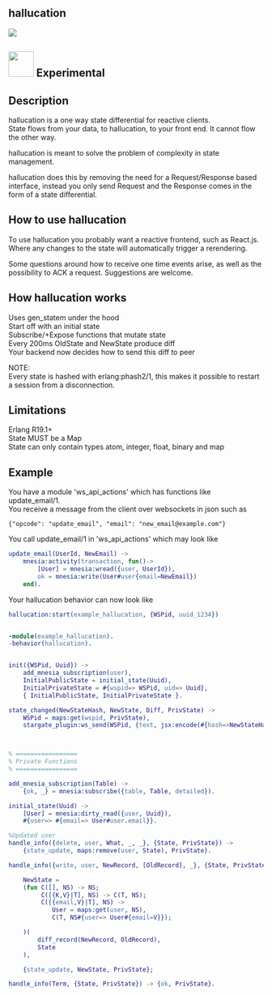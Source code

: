 ## hallucation
<img src="http://i.imgur.com/iTk2iiL.png" />

## <img src="http://i.imgur.com/cNoYlvo.png" width="50" height="50" /> Experimental

## Description

hallucation is a one way state differential for reactive clients.  
State flows from your data, to hallucation, to your front end. 
It cannot flow the other way.  
  
hallucation is meant to solve the problem of complexity in state management.  
  
hallucation does this by removing the need for a Request/Response based interface,
instead you only send Request and the Response comes in the form of a state differential.

## How to use hallucation

To use hallucation you probably want a reactive frontend, such as React.js.  Where
any changes to the state will automatically trigger a rerendering.  
  
Some questions around how to receive one time events arise, as well as the possibility to ACK a request.  Suggestions are welcome.

## How hallucation works

Uses gen_statem under the hood  
Start off with an initial state  
Subscribe/+Expose functions that mutate state  
Every 200ms OldState and NewState produce diff  
Your backend now decides how to send this diff to peer  

NOTE:  
Every state is hashed with erlang:phash2/1, this makes it possible to restart
a session from a disconnection.

## Limitations

Erlang R19.1+  
State MUST be a Map  
State can only contain types atom, integer, float, binary and map  

## Example

You have a module 'ws_api_actions' which has functions like update_email/1.  
You receive a message from the client over websockets in json such as  
```
{"opcode": "update_email", "email": "new_email@example.com"}
```

You call update_email/1 in 'ws_api_actions' which may look like  
```erlang
update_email(UserId, NewEmail) ->
    mnesia:activity(transaction, fun()-> 
        [User] = mnesia:wread({user, UserId}), 
        ok = mnesia:write(User#user{email=NewEmail}) 
    end).
```

Your hallucation behavior can now look like  


```erlang
hallucation:start(example_hallucation, {WSPid, uuid_1234})


-module(example_hallucation).
-behavior(hallucation).


init({WSPid, Uuid}) ->
    add_mnesia_subscription(user),
    InitialPublicState = initial_state(Uuid),
    InitialPrivateState = #{wspid=> WSPid, uid=> Uuid},
    { InitialPublicState, InitialPrivateState }.

state_changed(NewStateHash, NewState, Diff, PrivState) ->
    WSPid = maps:get(wspid, PrivState),
    stargate_plugin:ws_send(WSPid, {text, jsx:encode(#{hash=>NewStateHash, diff=>Diff})}).



% =================
% Private Functions
% =================

add_mnesia_subscription(Table) -> 
    {ok, _} = mnesia:subscribe({table, Table, detailed}).

initial_state(Uuid) ->
    [User] = mnesia:dirty_read({user, Uuid}),
    #{user=> #{email=> User#user.email}}.

%Updated user
handle_info({delete, user, What, _, _}, {State, PrivState}) ->
    {state_update, maps:remove(user, State), PrivState}.

handle_info({write, user, NewRecord, [OldRecord], _}, {State, PrivState}) ->

    NewState =
    (fun C([], NS) -> NS;
         C([{K,V}|T], NS) -> C(T, NS);
         C([{email,V}|T], NS) ->
            User = maps:get(user, NS),
            C(T, NS#{user=> User#{email=V}});

    )(
        diff_record(NewRecord, OldRecord), 
        State
    ),

    {state_update, NewState, PrivState};

handle_info(Term, {State, PrivState}) -> {ok, PrivState}.
```

